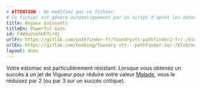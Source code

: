 ```yaml
---
# ATTENTION : Ne modifiez pas ce fichier
# Ce fichier est généré automatiquement par un script d'après les données du module Foundry VTT officiel et de sa traduction
title: Boyaux puissants
titleEn: Powerful Guts
id: F4W5a2vkhUP7Lr4j
urlFr: https://gitlab.com/pathfinder-fr/foundryvtt-pathfinder2-fr/-/blob/master/data/feats/F4W5a2vkhUP7Lr4j.htm
urlEn: https://gitlab.com/hooking/foundry-vtt---pathfinder-2e/-/blob/master/packs/data/feats.db/powerful-guts.json
layout: dons
---
```

Votre estomac est particulièrement résistant. Lorsque vous obtenez un succès à un jet de Vigueur pour réduire votre valeur [Malade](../conditions/malade.md), vous le réduisez par 2 (ou par 3 sur un succès critique).
